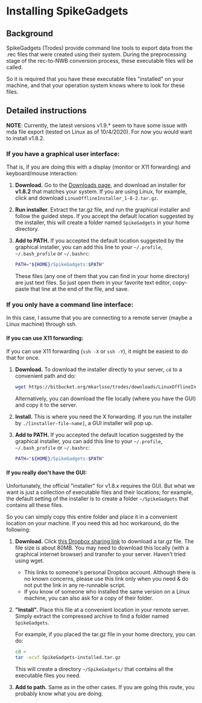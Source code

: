 # Installing SpikeGadgets

## Background

SpikeGadgets (Trodes) provide command line tools to export data from the .rec files that were created using their system. During the preprocessing stage of the rec-to-NWB conversion process, these executable files will be called.

So it is required that you have these executable files "installed" on your machine, and that your operation system knows where to look for these files.


## Detailed instructions

**NOTE**: Currently, the latest versions v1.9.* seem to have some issue with mda file export (tested on Linux as of 10/4/2020). For now you would want to install v1.8.2.

### If you have a graphical user interface:

That is, if you are doing this with a display (monitor or X11 forwarding) and keyboard/mouse interaction:

1. **Download.** Go to the [Downloads page](https://bitbucket.org/mkarlsso/trodes/downloads/), and download an installer for **v1.8.2** that matches your system. If you are using Linux, for example, click and download `LinuxOfflineInstaller_1-8-2.tar.gz`.

2. **Run installer.** Extract the tar.gz file, and run the graphical installer and follow the guided steps. If you accept the default location suggested by the installer, this will create a folder named `SpikeGadgets` in your home directory.

3. **Add to PATH.** If you accepted the default location suggested by the graphical installer, you can add this line to your  `~/.profile`, `~/.bash_profile` or `~/.bashrc`:

    ```bash
    PATH="${HOME}/SpikeGadgets:$PATH"
    ```

    These files (any one of them that you can find in your home directory) are just text files. So just open them in your favorite text editor, copy-paste that line at the end of the file, and save.


### If you only have a command line interface:

In this case, I assume that you are connecting to a remote server (maybe a Linux machine) through ssh.


#### If you can use X11 forwarding:

If you can use X11 forwarding (`ssh -X` or `ssh -Y`), it might be easiest to do that for once.

1. **Download.** To download the installer directly to your server, `cd` to a convenient path and do:

    ```bash
    wget https://bitbucket.org/mkarlsso/trodes/downloads/LinuxOfflineInstaller_1-8-2.tar.gz
    ```

    Alternatively, you can download the file locally (where you have the GUI) and copy it to the server.

2. **Install.** This is where you need the X forwarding. If you run the installer by `./[installer-file-name]`, a GUI installer will pop up.

3. **Add to PATH.** If you accepted the default location suggested by the graphical installer, you can add this line to your  `~/.profile`, `~/.bash_profile` or `~/.bashrc`:

    ```bash
    PATH="${HOME}/SpikeGadgets:$PATH"
    ```


#### If you really don't have the GUI:

Unfortunately, the official "installer" for v1.8.x requires the GUI. But what we want is just a collection of executable files and their locations; for example, the default setting of the installer is to create a folder `~/SpikeGadgets` that contains all these files.

So you can simply copy this entire folder and place it in a convenient location on your machine. If you need this ad hoc workaround, do the following:

1. **Download.** Click [this Dropbox sharing link](https://www.dropbox.com/s/680unso15on2wy2/SpikeGadgets-installed.tar.gz?dl=0) to download a tar.gz file. The file size is about 80MB. You may need to download this locally (with a graphical internet browser) and transfer to your server. Haven't tried using wget.
    - This links to someone's personal Dropbox account. Although there is no known concerns, please use this link only when you need & do not put the link in any re-runnable script.
    - If you know of someone who installed the same version on a Linux machine, you can also ask for a copy of their folder.

2. **"Install".** Place this file at a convenient location in your remote server. Simply extract the compressed archive to find a folder named `SpikeGadgets`.

    For example, if you placed the tar.gz file in your home directory, you can do:

    ```bash
    cd ~
    tar -xcvf SpikeGadgets-installed.tar.gz
    ```
    
    This will create a directory `~/SpikeGadgets/` that contains all the executable files you need.

3. **Add to path.** Same as in the other cases. If you are going this route, you probably know what you are doing.
